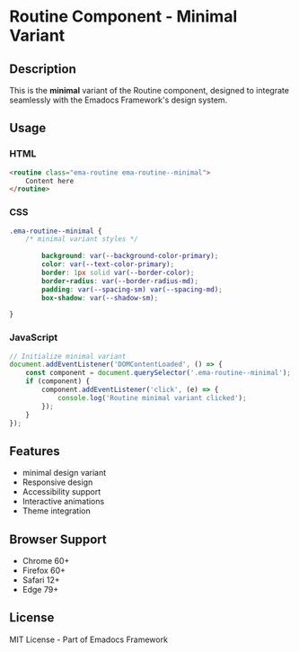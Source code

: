 # Routine Component - Minimal Variant

## Description
This is the **minimal** variant of the Routine component, designed to integrate seamlessly with the Emadocs Framework's design system.

## Usage

### HTML
```html
<routine class="ema-routine ema-routine--minimal">
    Content here
</routine>
```

### CSS
```css
.ema-routine--minimal {
    /* minimal variant styles */
    
        background: var(--background-color-primary);
        color: var(--text-color-primary);
        border: 1px solid var(--border-color);
        border-radius: var(--border-radius-md);
        padding: var(--spacing-sm) var(--spacing-md);
        box-shadow: var(--shadow-sm);
    
}
```

### JavaScript
```javascript
// Initialize minimal variant
document.addEventListener('DOMContentLoaded', () => {
    const component = document.querySelector('.ema-routine--minimal');
    if (component) {
        component.addEventListener('click', (e) => {
            console.log('Routine minimal variant clicked');
        });
    }
});
```

## Features
- minimal design variant
- Responsive design
- Accessibility support
- Interactive animations
- Theme integration

## Browser Support
- Chrome 60+
- Firefox 60+
- Safari 12+
- Edge 79+

## License
MIT License - Part of Emadocs Framework
